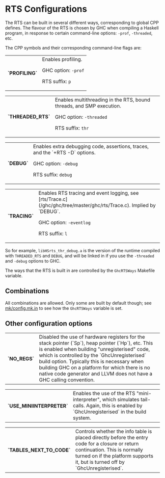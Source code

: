 # RTS Configurations


The RTS can be built in several different ways, corresponding to global CPP defines.  The flavour of the RTS is chosen by GHC when compiling a Haskell program, in response to certain command-line options: `-prof`, `-threaded`, etc.


The CPP symbols and their corresponding command-line flags are:

<table><tr><th>`PROFILING`</th>
<td>
Enables profiling.

GHC option: `-prof`

RTS suffix: `p`</td></tr></table>

<table><tr><th>`THREADED_RTS`</th>
<td>
Enables multithreading in the RTS, bound threads, and SMP execution.

GHC option: `-threaded`

RTS suffix: `thr`</td></tr></table>

<table><tr><th>`DEBUG`</th>
<td>
Enables extra debugging code, assertions, traces, and the `+RTS -D` options.

GHC option: `-debug`

RTS suffix: `debug`</td></tr></table>

<table><tr><th>`TRACING`</th>
<td>
Enables RTS tracing and event logging, see [rts/Trace.c](/ghc/ghc/tree/master/ghc/rts/Trace.c).  Implied by `DEBUG`.

GHC option: `-eventlog`

RTS suffix: `l`</td></tr></table>


So for example, `libHSrts_thr_debug.a` is the version of the runtime compiled with `THREADED_RTS` and `DEBUG`, and will be linked in if you use the `-threaded` and `-debug` options to GHC.


The ways that the RTS is built in are controlled by the `GhcRTSWays` Makefile variable.  

## Combinations


All combinations are allowed.  Only some are built by default though; see [mk/config.mk.in](/ghc/ghc/tree/master/mk/config.mk.in)[](/trac/ghc/export/HEAD/ghc/mk/config.mk.in) to see how the `GhcRTSWays` variable is set.

## Other configuration options

<table><tr><th>`NO_REGS`</th>
<td>
Disabled the use of hardware registers for the stack pointer (`Sp`), heap pointer (`Hp`), etc.  This is
enabled when building "unregisterised" code, which is controlled by the `GhcUnregisterised` build option.
Typically this is necessary when building GHC on a platform for which there is no native code generator
and LLVM does not have a GHC calling convention.
</td></tr></table>

<table><tr><th>`USE_MINIINTERPRETER`</th>
<td>
Enables the use of the RTS "mini-interpreter", which simulates tail-calls.  Again, this is enabled by
`GhcUnregisterised` in the build system.
</td></tr></table>

<table><tr><th>`TABLES_NEXT_TO_CODE`</th>
<td>
Controls whether the info table is placed directly before the entry code for a closure or return continuation.
This is normally turned on if the platform supports it, but is turned off by `GhcUnregisterised`.
</td></tr></table>